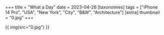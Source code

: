 +++
title = "What a Day"
date = 2023-04-26
[taxonomies]
tags = ["iPhone 14 Pro", "USA", "New York", "City", "B&W", "Architecture"]
[extra]
thumbnail = "0.jpg"
+++

{{ img(src="0.jpg") }}
